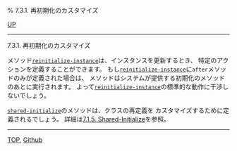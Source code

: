 % 7.3.1. 再初期化のカスタマイズ

[UP](7.3.html)  

---

7.3.1. 再初期化のカスタマイズ


メソッド[`reinitialize-instance`](7.7.reinitialize-instance.html)は、インスタンスを更新するとき、
特定のアクションを定義することができます。
もし[`reinitialize-instance`](7.7.reinitialize-instance.html)に`after`メソッドのみが定義された場合は、
メソッドはシステムが提供する初期化のメソッドのあとに実行されます。
よって[`reinitialize-instance`](7.7.reinitialize-instance.html)の標準的な動作に干渉しないでしょう。

[`shared-initialize`](7.7.shared-initialize.html)のメソッドは、クラスの再定義を
カスタマイズするために定義されるでしょう。
詳細は[7.1.5. Shared-Initialize](7.1.5.html)を参照。


---
[TOP](index.html),  [Github](https://github.com/nptcl/npt-japanese)

